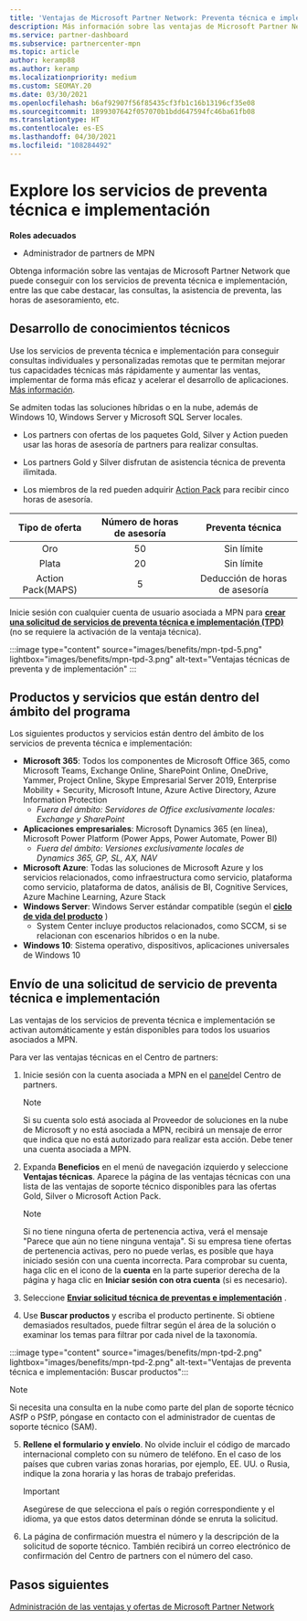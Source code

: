 ```yaml
---
title: 'Ventajas de Microsoft Partner Network: Preventa técnica e implementación (TPD)'
description: Más información sobre las ventajas de Microsoft Partner Network (MPN) para servicios de preventa técnica e implementación (TPD)
ms.service: partner-dashboard
ms.subservice: partnercenter-mpn
ms.topic: article
author: keramp88
ms.author: keramp
ms.localizationpriority: medium
ms.custom: SEOMAY.20
ms.date: 03/30/2021
ms.openlocfilehash: b6af92907f56f85435cf3fb1c16b13196cf35e08
ms.sourcegitcommit: 1899307642f057070b1bdd647594fc46ba61fb08
ms.translationtype: HT
ms.contentlocale: es-ES
ms.lasthandoff: 04/30/2021
ms.locfileid: "108284492"
---
```

# <a name="explore-technical-presales-and-deployment-services-tpd"></a>Explore los servicios de preventa técnica e implementación 

**Roles adecuados**

- Administrador de partners de MPN

Obtenga información sobre las ventajas de Microsoft Partner Network que puede conseguir con los servicios de preventa técnica e implementación, entre las que cabe destacar, las consultas, la asistencia de preventa, las horas de asesoramiento, etc.

## <a name="develop-your-technical-know-how"></a>Desarrollo de conocimientos técnicos

Use los servicios de preventa técnica e implementación para conseguir consultas individuales y personalizadas remotas que te permitan mejorar tus capacidades técnicas más rápidamente y aumentar las ventas, implementar de forma más eficaz y acelerar el desarrollo de aplicaciones. [Más información](https://aka.ms/TPD).

Se admiten todas las soluciones híbridas o en la nube, además de Windows 10, Windows Server y Microsoft SQL Server locales. 

- Los partners con ofertas de los paquetes Gold, Silver y Action pueden usar las horas de asesoría de partners para realizar consultas. 

- Los partners Gold y Silver disfrutan de asistencia técnica de preventa ilimitada. 

- Los miembros de la red pueden adquirir [Action Pack](https://partner.microsoft.com/membership/action-pack) para recibir cinco horas de asesoría.  

|     Tipo de oferta    | Número de horas de asesoría |   Preventa técnica   |
|:-----------------:|:------------------------:|:----------------------:|
|        Oro       |            50            |        Sin límite       |
|       Plata      |            20            |        Sin límite       |
| Action Pack(MAPS) |             5            | Deducción de horas de asesoría |

Inicie sesión con cualquier cuenta de usuario asociada a MPN para **[crear una solicitud de servicios de preventa técnica e implementación (TPD)](https://partner.microsoft.com/dashboard/mpn/membership/benefits/technical/createadvisoryhours-servicerequest)** (no se requiere la activación de la ventaja técnica).

:::image type="content" source="images/benefits/mpn-tpd-5.png" lightbox="images/benefits/mpn-tpd-3.png" alt-text="Ventajas técnicas de preventa y de implementación" :::

## <a name="in-scope-products-and-services"></a>Productos y servicios que están dentro del ámbito del programa

Los siguientes productos y servicios están dentro del ámbito de los servicios de preventa técnica e implementación:
- **Microsoft 365**: Todos los componentes de Microsoft Office 365, como Microsoft Teams, Exchange Online, SharePoint Online, OneDrive, Yammer, Project Online, Skype Empresarial Server 2019, Enterprise Mobility + Security, Microsoft Intune, Azure Active Directory, Azure Information Protection
  - *Fuera del ámbito: Servidores de Office exclusivamente locales: Exchange y SharePoint*
- **Aplicaciones empresariales**: Microsoft Dynamics 365 (en línea), Microsoft Power Platform (Power Apps, Power Automate, Power BI)
  - *Fuera del ámbito: Versiones exclusivamente locales de Dynamics 365, GP, SL, AX, NAV*
- **Microsoft Azure**: Todas las soluciones de Microsoft Azure y los servicios relacionados, como infraestructura como servicio, plataforma como servicio, plataforma de datos, análisis de BI, Cognitive Services, Azure Machine Learning, Azure Stack
- **Windows Server**: Windows Server estándar compatible (según el **[ciclo de vida del producto](https://docs.microsoft.com/lifecycle/policies/fixed)** )
  - System Center incluye productos relacionados, como SCCM, si se relacionan con escenarios híbridos o en la nube.
- **Windows 10**: Sistema operativo, dispositivos, aplicaciones universales de Windows 10

## <a name="submit-a-technical-presales-and-deployment-services-request"></a>Envío de una solicitud de servicio de preventa técnica e implementación 

Las ventajas de los servicios de preventa técnica e implementación se activan automáticamente y están disponibles para todos los usuarios asociados a MPN. 

Para ver las ventajas técnicas en el Centro de partners:

1. Inicie sesión con la cuenta asociada a MPN en el [panel](https://partner.microsoft.com/dashboard)del Centro de partners. 

   > [!NOTE]
   > Si su cuenta solo está asociada al Proveedor de soluciones en la nube de Microsoft y no está asociada a MPN, recibirá un mensaje de error que indica que no está autorizado para realizar esta acción. Debe tener una cuenta asociada a MPN.

2. Expanda **Beneficios** en el menú de navegación izquierdo y seleccione **Ventajas técnicas**. Aparece la página de las ventajas técnicas con una lista de las ventajas de soporte técnico disponibles para las ofertas Gold, Silver o Microsoft Action Pack. 

   > [!NOTE]
   > Si no tiene ninguna oferta de pertenencia activa, verá el mensaje "Parece que aún no tiene ninguna ventaja". Si su empresa tiene ofertas de pertenencia activas, pero no puede verlas, es posible que haya iniciado sesión con una cuenta incorrecta. Para comprobar su cuenta, haga clic en el icono de la **cuenta** en la parte superior derecha de la página y haga clic en **Iniciar sesión con otra cuenta** (si es necesario).

3. Seleccione **[Enviar solicitud técnica de preventas e implementación](https://partner.microsoft.com/dashboard/mpn/membership/benefits/technical/createadvisoryhours-servicerequest)** .

4. Use **Buscar productos** y escriba el producto pertinente. Si obtiene demasiados resultados, puede filtrar según el área de la solución o examinar los temas para filtrar por cada nivel de la taxonomía.

:::image type="content" source="images/benefits/mpn-tpd-2.png" lightbox="images/benefits/mpn-tpd-2.png" alt-text="Ventajas de preventa técnica e implementación: Buscar productos":::

   > [!NOTE]
   > Si necesita una consulta en la nube como parte del plan de soporte técnico ASfP o PSfP, póngase en contacto con el administrador de cuentas de soporte técnico (SAM).

5. **Rellene el formulario y envíelo**. No olvide incluir el código de marcado internacional completo con su número de teléfono. En el caso de los países que cubren varias zonas horarias, por ejemplo, EE. UU. o Rusia, indique la zona horaria y las horas de trabajo preferidas.

   > [!IMPORTANT]
   > Asegúrese de que selecciona el país o región correspondiente y el idioma, ya que estos datos determinan dónde se enruta la solicitud.

6. La página de confirmación muestra el número y la descripción de la solicitud de soporte técnico. También recibirá un correo electrónico de confirmación del Centro de partners con el número del caso.

## <a name="next-steps"></a>Pasos siguientes

[Administración de las ventajas y ofertas de Microsoft Partner Network](manage-your-partner-network-benefits.md)
